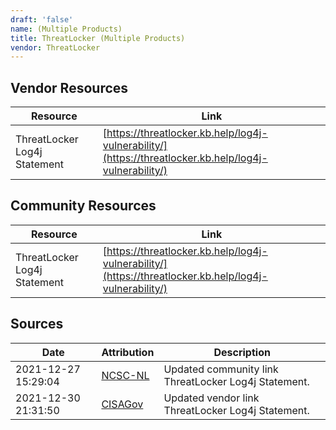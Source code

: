 ```yaml
---
draft: 'false'
name: (Multiple Products)
title: ThreatLocker (Multiple Products)
vendor: ThreatLocker
---
```


## Vendor Resources
| Resource | Link |
| --- | --- |
| ThreatLocker Log4j Statement | [https://threatlocker.kb.help/log4j-vulnerability/](https://threatlocker.kb.help/log4j-vulnerability/) |

## Community Resources
| Resource | Link |
| --- | --- |
| ThreatLocker Log4j Statement | [https://threatlocker.kb.help/log4j-vulnerability/](https://threatlocker.kb.help/log4j-vulnerability/) |


## Sources
| Date | Attribution | Description |
| --- | --- | --- |
| 2021-12-27 15:29:04 | [NCSC-NL](https://github.com/NCSC-NL/log4shell/blob/main/software/README.md) | Updated community link ThreatLocker Log4j Statement.  |
| 2021-12-30 21:31:50 | [CISAGov](https://raw.githubusercontent.com/cisagov/log4j-affected-db/develop/README.md) | Updated vendor link ThreatLocker Log4j Statement.  |
